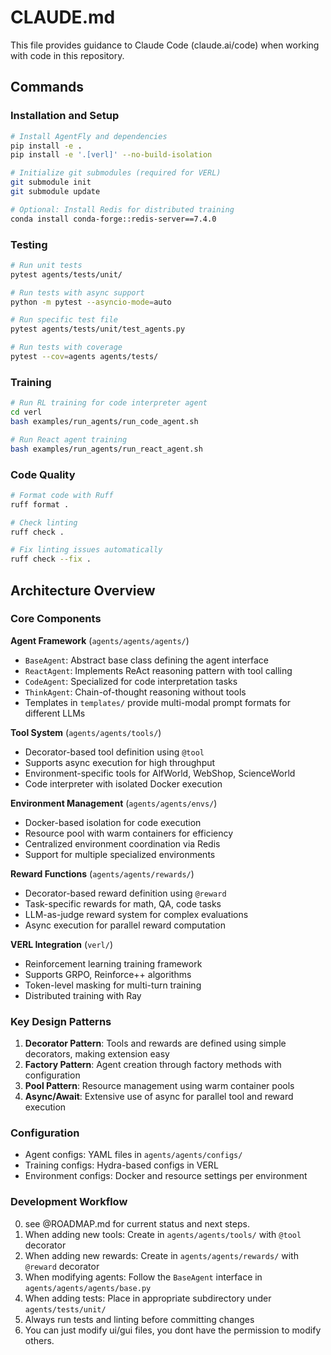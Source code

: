 # CLAUDE.md

This file provides guidance to Claude Code (claude.ai/code) when working with code in this repository.

## Commands

### Installation and Setup
```bash
# Install AgentFly and dependencies
pip install -e .
pip install -e '.[verl]' --no-build-isolation

# Initialize git submodules (required for VERL)
git submodule init
git submodule update

# Optional: Install Redis for distributed training
conda install conda-forge::redis-server==7.4.0
```

### Testing
```bash
# Run unit tests
pytest agents/tests/unit/

# Run tests with async support
python -m pytest --asyncio-mode=auto

# Run specific test file
pytest agents/tests/unit/test_agents.py

# Run tests with coverage
pytest --cov=agents agents/tests/
```

### Training
```bash
# Run RL training for code interpreter agent
cd verl
bash examples/run_agents/run_code_agent.sh

# Run React agent training
bash examples/run_agents/run_react_agent.sh
```

### Code Quality
```bash
# Format code with Ruff
ruff format .

# Check linting
ruff check .

# Fix linting issues automatically
ruff check --fix .
```

## Architecture Overview

### Core Components

**Agent Framework** (`agents/agents/agents/`)
- `BaseAgent`: Abstract base class defining the agent interface
- `ReactAgent`: Implements ReAct reasoning pattern with tool calling
- `CodeAgent`: Specialized for code interpretation tasks
- `ThinkAgent`: Chain-of-thought reasoning without tools
- Templates in `templates/` provide multi-modal prompt formats for different LLMs

**Tool System** (`agents/agents/tools/`)
- Decorator-based tool definition using `@tool`
- Supports async execution for high throughput
- Environment-specific tools for AlfWorld, WebShop, ScienceWorld
- Code interpreter with isolated Docker execution

**Environment Management** (`agents/agents/envs/`)
- Docker-based isolation for code execution
- Resource pool with warm containers for efficiency
- Centralized environment coordination via Redis
- Support for multiple specialized environments

**Reward Functions** (`agents/agents/rewards/`)
- Decorator-based reward definition using `@reward`
- Task-specific rewards for math, QA, code tasks
- LLM-as-judge reward system for complex evaluations
- Async execution for parallel reward computation

**VERL Integration** (`verl/`)
- Reinforcement learning training framework
- Supports GRPO, Reinforce++ algorithms
- Token-level masking for multi-turn training
- Distributed training with Ray

### Key Design Patterns

1. **Decorator Pattern**: Tools and rewards are defined using simple decorators, making extension easy
2. **Factory Pattern**: Agent creation through factory methods with configuration
3. **Pool Pattern**: Resource management using warm container pools
4. **Async/Await**: Extensive use of async for parallel tool and reward execution

### Configuration

- Agent configs: YAML files in `agents/agents/configs/`
- Training configs: Hydra-based configs in VERL
- Environment configs: Docker and resource settings per environment

### Development Workflow

0. see @ROADMAP.md for current status and next steps.
1. When adding new tools: Create in `agents/agents/tools/` with `@tool` decorator
2. When adding new rewards: Create in `agents/agents/rewards/` with `@reward` decorator
3. When modifying agents: Follow the `BaseAgent` interface in `agents/agents/agents/base.py`
4. When adding tests: Place in appropriate subdirectory under `agents/tests/unit/`
5. Always run tests and linting before committing changes
6. You can just modify ui/gui files, you dont have the permission to modify others.